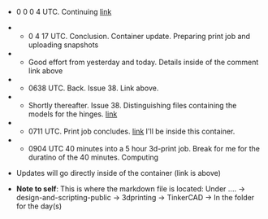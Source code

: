 - 0 0 0 4 UTC. Continuing [link](https://github.com/Shangrila-VHP/shangrila-vhp/issues/38#issuecomment-2925761499)
- - 0 4 17 UTC. Conclusion. Container update. Preparing print job and uploading snapshots
- - Good effort from yesterday and today. Details inside of the comment link above

- - 0638 UTC. Back. Issue 38. Link above.
- - Shortly thereafter. Issue 38. Distinguishing files containing the models for the hinges. [link](https://github.com/Shangrila-VHP/shangrila-vhp/issues/38#issuecomment-2926675629)
- - 0711 UTC. Print job concludes. [link](https://github.com/Shangrila-VHP/shangrila-vhp/issues/38#issuecomment-2926708098) I'll be inside this container. 
- - 0904 UTC 40 minutes into a 5 hour 3d-print job. Break for me for the duratino of the 40 minutes. Computing 

-  Updates will go directly inside of the container (link is above)
- **Note to self**: This is where the markdown file is located: Under ....  -> design-and-scripting-public -> 3dprinting -> TinkerCAD -> In the folder for the day(s)